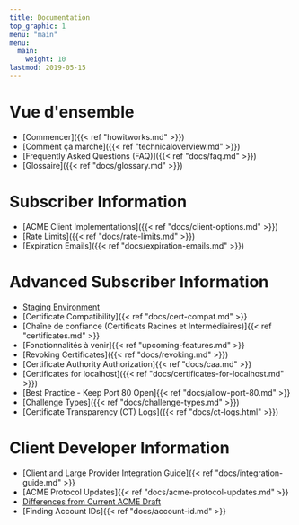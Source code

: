```yaml
---
title: Documentation
top_graphic: 1
menu: "main"
menu:
  main:
    weight: 10
lastmod: 2019-05-15
---
```


# Vue d'ensemble

* [Commencer]({{< ref "howitworks.md" >}})
* [Comment ça marche]({{< ref "technicaloverview.md" >}})
* [Frequently Asked Questions (FAQ)]({{< ref "docs/faq.md" >}})
* [Glossaire]({{< ref "docs/glossary.md" >}})

# Subscriber Information

* [ACME Client Implementations]({{< ref "docs/client-options.md" >}})
* [Rate Limits]({{< ref "docs/rate-limits.md" >}})
* [Expiration Emails]({{< ref "docs/expiration-emails.md" >}})

# Advanced Subscriber Information

* [Staging Environment](/fr/docs/staging-environment/)
* [Certificate Compatibility]{{< ref "docs/cert-compat.md" >}}
* [Chaîne de confiance (Certificats Racines et Intermédiaires)]{{< ref "certificates.md" >}}
* [Fonctionnalités à venir]{{< ref "upcoming-features.md" >}}
* [Revoking Certificates]({{< ref "docs/revoking.md" >}})
* [Certificate Authority Authorization]{{< ref "docs/caa.md" >}}
* [Certificates for localhost]({{< ref "docs/certificates-for-localhost.md" >}})
* [Best Practice - Keep Port 80 Open]{{< ref "docs/allow-port-80.md" >}}
* [Challenge Types]({{< ref "docs/challenge-types.md" >}})
* [Certificate Transparency (CT) Logs]({{< ref "docs/ct-logs.html" >}})

# Client Developer Information

* [Client and Large Provider Integration Guide]{{< ref "docs/integration-guide.md" >}}
* [ACME Protocol Updates]{{< ref "docs/acme-protocol-updates.md" >}}
* [Differences from Current ACME Draft](https://github.com/letsencrypt/boulder/blob/master/docs/acme-divergences.md)
* [Finding Account IDs]{{< ref "docs/account-id.md" >}}
